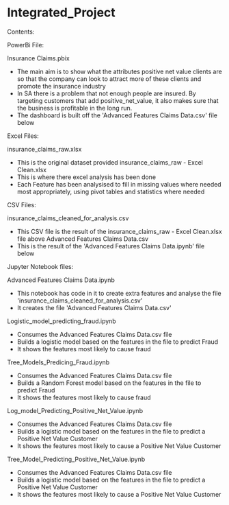 # Integrated_Project

Contents:

PowerBi File:

Insurance Claims.pbix
- The main aim is to show what the attributes positive net value clients are so that the company can look to attract more of these clients and promote the insurance industry
- In SA there is a problem that not enough people are insured. By targeting customers that add positive_net_value, it also makes sure that the 
business is profitable in the long run.
- The dashboard is built off the 'Advanced Features Claims Data.csv' file below

Excel Files:

insurance_claims_raw.xlsx 
- This is the original dataset provided
insurance_claims_raw - Excel Clean.xlsx 
- This is where there excel analysis has been done
- Each Feature has been analysised to fill in missing values where needed most appropriately, using pivot tables and statistics where needed

CSV Files:

insurance_claims_cleaned_for_analysis.csv
- This CSV file is the result of the insurance_claims_raw - Excel Clean.xlsx file above
Advanced Features Claims Data.csv
- This is the result of the 'Advanced Features Claims Data.ipynb' file below

Jupyter Notebook files:

Advanced Features Claims Data.ipynb
- This notebook has code in it to create extra features and analyse the file 'insurance_claims_cleaned_for_analysis.csv'
- It creates the file 'Advanced Features Claims Data.csv'

Logistic_model_predicting_fraud.ipynb
- Consumes the Advanced Features Claims Data.csv file
- Builds a logistic model based on the features in the file to predict Fraud
- It shows the features most likely to cause fraud

Tree_Models_Predicing_Fraud.ipynb
- Consumes the Advanced Features Claims Data.csv file
- Builds a Random Forest model based on the features in the file to predict Fraud
- It shows the features most likely to cause fraud

Log_model_Predicting_Positive_Net_Value.ipynb
- Consumes the Advanced Features Claims Data.csv file
- Builds a logistic model based on the features in the file to predict a Positive Net Value Customer
- It shows the features most likely to cause a Positive Net Value Customer


Tree_Model_Predicting_Positive_Net_Value.ipynb
- Consumes the Advanced Features Claims Data.csv file
- Builds a logistic model based on the features in the file to predict a Positive Net Value Customer
- It shows the features most likely to cause a Positive Net Value Customer



